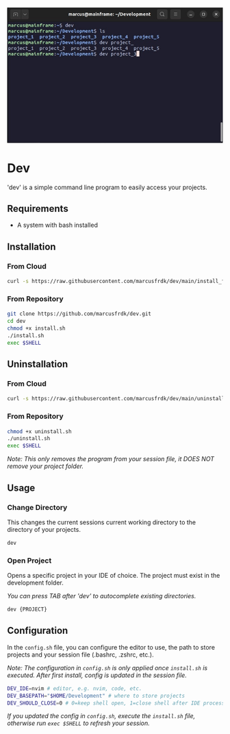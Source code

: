 ![Hero](./hero.jpg)

# Dev

'dev' is a simple command line program to easily access your projects.

## Requirements

- A system with bash installed

## Installation

### From Cloud

```bash
curl -s https://raw.githubusercontent.com/marcusfrdk/dev/main/install_from_cloud.sh | bash
```

### From Repository

```bash
git clone https://github.com/marcusfrdk/dev.git
cd dev
chmod +x install.sh
./install.sh
exec $SHELL
```

## Uninstallation

### From Cloud

```bash
curl -s https://raw.githubusercontent.com/marcusfrdk/dev/main/uninstall_from_cloud.sh | bash
```

### From Repository

```bash
chmod +x uninstall.sh
./uninstall.sh
exec $SHELL
```

_Note: This only removes the program from your session file, it DOES NOT remove your project folder._

## Usage

### Change Directory

This changes the current sessions current working directory to the directory of your projects.

```bash
dev
```

### Open Project

Opens a specific project in your IDE of choice. The project must exist in the development folder.

_You can press TAB after 'dev' to autocomplete existing directories._

```bash
dev {PROJECT}
```

## Configuration

In the `config.sh` file, you can configure the editor to use, the path to store projects and your session file (.bashrc, .zshrc, etc.).

_Note: The configuration in `config.sh` is only applied once `install.sh` is executed. After first install, config is updated in the session file._

```bash
DEV_IDE=nvim # editor, e.g. nvim, code, etc.
DEV_BASEPATH="$HOME/Development" # where to store projects
DEV_SHOULD_CLOSE=0 # 0=keep shell open, 1=close shell after IDE process exits
```

_If you updated the config in `config.sh`, execute the `install.sh` file, otherwise run `exec $SHELL` to refresh your session._
